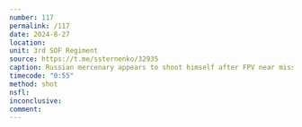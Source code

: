 ```yaml
---
number: 117
permalink: /117
date: 2024-8-27
location: 
unit: 3rd SOF Regiment
source: https://t.me/ssternenko/32935
caption: Russian mercenary appears to shoot himself after FPV near miss
timecode: "0:55"
method: shot
nsfl: 
inconclusive:
comment: 
---
```

<script async src="https://telegram.org/js/telegram-widget.js?22" data-telegram-post="ssternenko/32935" data-width="100%" data-userpic="false"></script>